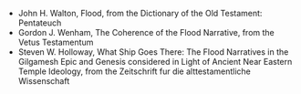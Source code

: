 ---
---

- John H. Walton, Flood, from the Dictionary of the Old Testament: Pentateuch
- Gordon J. Wenham, The Coherence of the Flood Narrative, from the Vetus Testamentum
- Steven W. Holloway, What Ship Goes There: The Flood Narratives in the Gilgamesh Epic and Genesis considered in Light of Ancient Near Eastern Temple Ideology, from the Zeitschrift fur die alttestamentliche Wissenschaft

